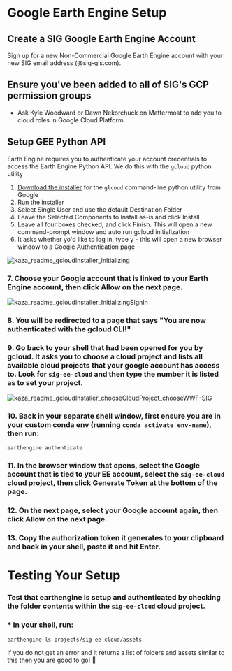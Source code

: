 # Google Earth Engine Setup

## Create a SIG Google Earth Engine Account
 Sign up for a new Non-Commercial Google Earth Engine account with your new SIG email address (@sig-gis.com).
 
## Ensure you've been added to all of SIG's GCP permission groups
* Ask Kyle Woodward or Dawn Nekorchuck on Mattermost to add you to cloud roles in Google Cloud Platform.

## Setup GEE Python API
Earth Engine requires you to authenticate your account credentials to access the Earth Engine Python API. We do this with the `gcloud` python utility
1. [Download the installer](https://cloud.google.com/sdk/docs/install) for the `glcoud` command-line python utility from Google
2. Run the installer
3. Select Single User and use the default Destination Folder
4. Leave the Selected Components to Install as-is and click Install
5. Leave all four boxes checked, and click Finish. This will open a new command-prompt window and auto run gcloud initialization
6. It asks whether yo'd like to log in, type y - this will open a new browser window to a Google Authentication page

![kaza_readme_gcloudInstaller_initializing](https://user-images.githubusercontent.com/51868526/184163126-7505745b-f7c3-4745-bb36-3948d1b9ff76.JPG)

### 7. Choose your Google account that is linked to your Earth Engine account, then click Allow on the next page.

![kaza_readme_gcloudInstaller_InitializingSignIn](https://user-images.githubusercontent.com/51868526/184163514-4604ac83-cdad-4dd8-bc67-c37224d6aafc.JPG)

### 8. You will be redirected to a page that says "You are now authenticated with the gcloud CLI!"
### 9. Go back to your shell that had been opened for you by gcloud. It asks you to choose a cloud project and lists all available cloud projects that your google account has access to. Look for `sig-ee-cloud` and then type the number it is listed as to set your project. 

![kaza_readme_gcloudInstaller_chooseCloudProject_chooseWWF-SIG](https://user-images.githubusercontent.com/51868526/184165192-c602f058-b485-419c-b5ea-401c7087fb9f.JPG)

### 10. Back in your separate shell window, first ensure you are in your custom conda env (running `conda activate env-name`), then run:
```
earthengine authenticate
```
### 11. In the browser window that opens, select the Google account that is tied to your EE account, select the `sig-ee-cloud` cloud project, then click Generate Token at the bottom of the page.
### 12. On the next page, select your Google account again, then click Allow on the next page.
### 13. Copy the authorization token it generates to your clipboard and back in your shell, paste it and hit Enter. 

# Testing Your Setup
### Test that earthengine is setup and authenticated by checking the folder contents within the `sig-ee-cloud` cloud project. 
### * In your shell, run:
```
earthengine ls projects/sig-ee-cloud/assets
```

If you do not get an error and it returns a list of folders and assets similar to this then you are good to go! :tada:
